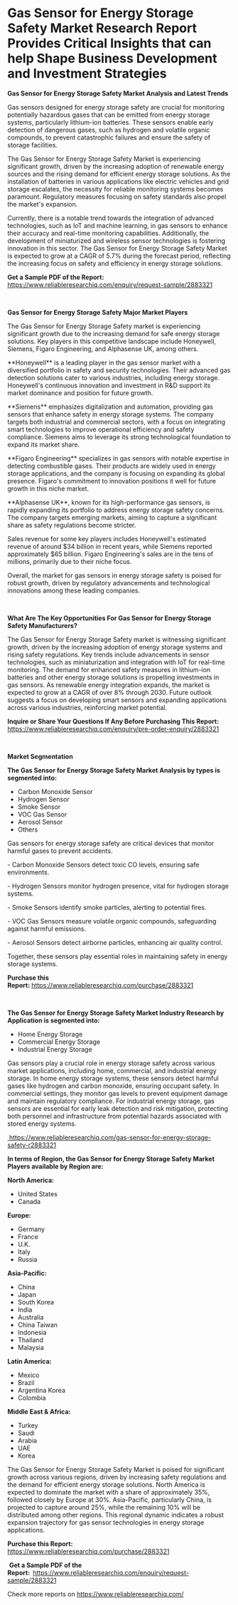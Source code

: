<p><h1>Gas Sensor for Energy Storage Safety Market Research Report Provides Critical Insights that can help Shape Business Development and Investment Strategies</h1></p><p><strong>Gas Sensor for Energy Storage Safety Market Analysis and Latest Trends</strong></p>
<p><p>Gas sensors designed for energy storage safety are crucial for monitoring potentially hazardous gases that can be emitted from energy storage systems, particularly lithium-ion batteries. These sensors enable early detection of dangerous gases, such as hydrogen and volatile organic compounds, to prevent catastrophic failures and ensure the safety of storage facilities.</p><p>The Gas Sensor for Energy Storage Safety Market is experiencing significant growth, driven by the increasing adoption of renewable energy sources and the rising demand for efficient energy storage solutions. As the installation of batteries in various applications like electric vehicles and grid storage escalates, the necessity for reliable monitoring systems becomes paramount. Regulatory measures focusing on safety standards also propel the market's expansion.</p><p>Currently, there is a notable trend towards the integration of advanced technologies, such as IoT and machine learning, in gas sensors to enhance their accuracy and real-time monitoring capabilities. Additionally, the development of miniaturized and wireless sensor technologies is fostering innovation in this sector. The Gas Sensor for Energy Storage Safety Market is expected to grow at a CAGR of 5.7% during the forecast period, reflecting the increasing focus on safety and efficiency in energy storage solutions.</p></p>
<p><strong>Get a Sample PDF of the Report:&nbsp;</strong> <a href="https://www.reliableresearchiq.com/enquiry/request-sample/2883321?utm_campaign=2463&utm_medium=2&utm_source=Github&utm_content=ia&utm_term=13032025&utm_id=gas-sensor-for-energy-storage-safety">https://www.reliableresearchiq.com/enquiry/request-sample/2883321</a></p>
<p>&nbsp;</p>
<p><strong>Gas Sensor for Energy Storage Safety Major Market Players</strong></p>
<p><p>The Gas Sensor for Energy Storage Safety market is experiencing significant growth due to the increasing demand for safe energy storage solutions. Key players in this competitive landscape include Honeywell, Siemens, Figaro Engineering, and Alphasense UK, among others.</p><p>**Honeywell** is a leading player in the gas sensor market with a diversified portfolio in safety and security technologies. Their advanced gas detection solutions cater to various industries, including energy storage. Honeywell's continuous innovation and investment in R&D support its market dominance and position for future growth.</p><p>**Siemens** emphasizes digitalization and automation, providing gas sensors that enhance safety in energy storage systems. The company targets both industrial and commercial sectors, with a focus on integrating smart technologies to improve operational efficiency and safety compliance. Siemens aims to leverage its strong technological foundation to expand its market share.</p><p>**Figaro Engineering** specializes in gas sensors with notable expertise in detecting combustible gases. Their products are widely used in energy storage applications, and the company is focusing on expanding its global presence. Figaro's commitment to innovation positions it well for future growth in this niche market.</p><p>**Alphasense UK**, known for its high-performance gas sensors, is rapidly expanding its portfolio to address energy storage safety concerns. The company targets emerging markets, aiming to capture a significant share as safety regulations become stricter.</p><p>Sales revenue for some key players includes Honeywell's estimated revenue of around $34 billion in recent years, while Siemens reported approximately $65 billion. Figaro Engineering's sales are in the tens of millions, primarily due to their niche focus.</p><p>Overall, the market for gas sensors in energy storage safety is poised for robust growth, driven by regulatory advancements and technological innovations among these leading companies.</p></p>
<p>&nbsp;</p>
<p><strong>What Are The Key Opportunities For Gas Sensor for Energy Storage Safety Manufacturers?</strong></p>
<p><p>The Gas Sensor for Energy Storage Safety market is witnessing significant growth, driven by the increasing adoption of energy storage systems and rising safety regulations. Key trends include advancements in sensor technologies, such as miniaturization and integration with IoT for real-time monitoring. The demand for enhanced safety measures in lithium-ion batteries and other energy storage solutions is propelling investments in gas sensors. As renewable energy integration expands, the market is expected to grow at a CAGR of over 8% through 2030. Future outlook suggests a focus on developing smart sensors and expanding applications across various industries, reinforcing market potential.</p></p>
<p><strong>Inquire or Share Your Questions If Any Before Purchasing This Report:</strong> <a href="https://www.reliableresearchiq.com/enquiry/pre-order-enquiry/2883321?utm_campaign=2463&utm_medium=2&utm_source=Github&utm_content=ia&utm_term=13032025&utm_id=gas-sensor-for-energy-storage-safety">https://www.reliableresearchiq.com/enquiry/pre-order-enquiry/2883321</a></p>
<p>&nbsp;</p>
<p><strong>Market Segmentation</strong></p>
<p><strong>The Gas Sensor for Energy Storage Safety Market Analysis by types is segmented into:</strong></p>
<p><ul><li>Carbon Monoxide Sensor</li><li>Hydrogen Sensor</li><li>Smoke Sensor</li><li>VOC Gas Sensor</li><li>Aerosol Sensor</li><li>Others</li></ul></p>
<p><p>Gas sensors for energy storage safety are critical devices that monitor harmful gases to prevent accidents. </p><p>- Carbon Monoxide Sensors detect toxic CO levels, ensuring safe environments. </p><p>- Hydrogen Sensors monitor hydrogen presence, vital for hydrogen storage systems. </p><p>- Smoke Sensors identify smoke particles, alerting to potential fires. </p><p>- VOC Gas Sensors measure volatile organic compounds, safeguarding against harmful emissions. </p><p>- Aerosol Sensors detect airborne particles, enhancing air quality control. </p><p>Together, these sensors play essential roles in maintaining safety in energy storage systems.</p></p>
<p><strong>Purchase this Report:&nbsp;</strong><a href="https://www.reliableresearchiq.com/purchase/2883321?utm_campaign=2463&utm_medium=2&utm_source=Github&utm_content=ia&utm_term=13032025&utm_id=gas-sensor-for-energy-storage-safety">https://www.reliableresearchiq.com/purchase/2883321</a></p>
<p>&nbsp;</p>
<p><strong>The Gas Sensor for Energy Storage Safety Market Industry Research by Application is segmented into:</strong></p>
<p><ul><li>Home Energy Storage</li><li>Commercial Energy Storage</li><li>Industrial Energy Storage</li></ul></p>
<p><p>Gas sensors play a crucial role in energy storage safety across various market applications, including home, commercial, and industrial energy storage. In home energy storage systems, these sensors detect harmful gases like hydrogen and carbon monoxide, ensuring occupant safety. In commercial settings, they monitor gas levels to prevent equipment damage and maintain regulatory compliance. For industrial energy storage, gas sensors are essential for early leak detection and risk mitigation, protecting both personnel and infrastructure from potential hazards associated with stored energy systems.</p></p>
<p><a href="https://www.reliableresearchiq.com/gas-sensor-for-energy-storage-safety-r2883321?utm_campaign=2463&utm_medium=2&utm_source=Github&utm_content=ia&utm_term=13032025&utm_id=gas-sensor-for-energy-storage-safety">&nbsp;https://www.reliableresearchiq.com/gas-sensor-for-energy-storage-safety-r2883321</a></p>
<p><strong>In terms of Region, the Gas Sensor for Energy Storage Safety Market Players available by Region are:</strong></p>
<p>
    <p> <strong> North America: </strong>
        <ul>
            <li>United States</li>
            <li>Canada</li>
        </ul>
        </p> 
    <p> <strong> Europe: </strong>
        <ul>
            <li>Germany</li>
            <li>France</li>
            <li>U.K.</li>
            <li>Italy</li>
            <li>Russia</li>
        </ul>
        </p> 
    <p> <strong> Asia-Pacific: </strong>
        <ul>
            <li>China</li>
            <li>Japan</li>
            <li>South Korea</li>
            <li>India</li>
            <li>Australia</li>
            <li>China Taiwan</li>
            <li>Indonesia</li>
            <li>Thailand</li>
            <li>Malaysia</li>
        </ul>
        </p> 
    <p> <strong> Latin America: </strong>
        <ul>
            <li>Mexico</li>
            <li>Brazil</li>
            <li>Argentina Korea</li>
            <li>Colombia</li>
        </ul>
        </p> 
    <p> <strong> Middle East & Africa: </strong>
        <ul>
            <li>Turkey</li>
            <li>Saudi</li>
            <li>Arabia</li>
            <li>UAE</li>
            <li>Korea</li>
        </ul>
    </p>
    </p>
<p><p>The Gas Sensor for Energy Storage Safety Market is poised for significant growth across various regions, driven by increasing safety regulations and the demand for efficient energy storage solutions. North America is expected to dominate the market with a share of approximately 35%, followed closely by Europe at 30%. Asia-Pacific, particularly China, is projected to capture around 25%, while the remaining 10% will be distributed among other regions. This regional dynamic indicates a robust expansion trajectory for gas sensor technologies in energy storage applications.</p></p>
<p><strong>Purchase this Report: </strong><a href="https://www.reliableresearchiq.com/purchase/2883321?utm_campaign=2463&utm_medium=2&utm_source=Github&utm_content=ia&utm_term=13032025&utm_id=gas-sensor-for-energy-storage-safety">https://www.reliableresearchiq.com/purchase/2883321</a></p>
<p>&nbsp;<strong>Get a Sample PDF of the Report:&nbsp;&nbsp;</strong><a href="https://www.reliableresearchiq.com/enquiry/request-sample/2883321?utm_campaign=2463&utm_medium=2&utm_source=Github&utm_content=ia&utm_term=13032025&utm_id=gas-sensor-for-energy-storage-safety">https://www.reliableresearchiq.com/enquiry/request-sample/2883321</a></p>
<p><strong></strong></p>
<p>Check more reports on <a href="https://www.reliableresearchiq.com/?utm_campaign=2463&utm_medium=2&utm_source=Github&utm_content=ia&utm_term=13032025&utm_id=gas-sensor-for-energy-storage-safety">https://www.reliableresearchiq.com/</a></p>
